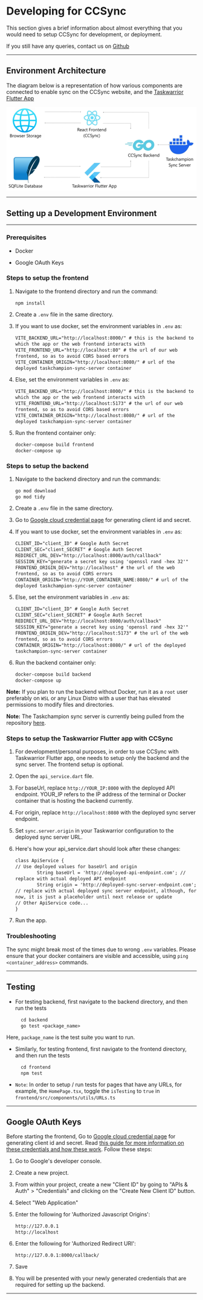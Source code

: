 # Developing for CCSync

This section gives a brief information about almost everything that you would need to setup CCSync for development, or deployment.

If you still have any queries, contact us on [Github](https://github.com/its-me-abhishek/ccsync-docs)

---

## Environment Architecture

The diagram below is a representation of how various components are connected to enable sync on the CCSync website, and the [Taskwarrior Flutter App](https://github.com/CCExtractor/taskwarrior-flutter)

<img src="./images/architecture.jpg">

---

## Setting up a Development Environment

---

### Prerequisites

- Docker

- Google OAuth Keys

### Steps to setup the frontend

1.  Navigate to the frontend directory and run the command:

        npm install

2.  Create a `.env` file in the same directory.

3.  If you want to use docker, set the environment variables in `.env` as:

        VITE_BACKEND_URL="http://localhost:8000/" # this is the backend to which the app or the web frontend interacts with
        VITE_FRONTEND_URL="http://localhost:80" # the url of our web frontend, so as to avoid CORS based errors
        VITE_CONTAINER_ORIGIN="http://localhost:8080/" # url of the deployed taskchampion-sync-server container

4.  Else, set the environment variables in `.env` as:

        VITE_BACKEND_URL="http://localhost:8000/" # this is the backend to which the app or the web frontend interacts with
        VITE_FRONTEND_URL="http://localhost:5173" # the url of our web frontend, so as to avoid CORS based errors
        VITE_CONTAINER_ORIGIN="http://localhost:8080/" # url of the deployed taskchampion-sync-server container

5.  Run the frontend container only:

        docker-compose build frontend
        docker-compose up

### Steps to setup the backend

1.  Navigate to the backend directory and run the commands:

        go mod download
        go mod tidy

2.  Create a `.env` file in the same directory.

3.  Go to [Google cloud credential page](https://console.cloud.google.com/apis/credentials) for generating client id and secret.

4.  If you want to use docker, set the environment variables in `.env` as:

        CLIENT_ID="client_ID" # Google Auth Secret
        CLIENT_SEC="client_SECRET" # Google Auth Secret
        REDIRECT_URL_DEV="http://localhost:8000/auth/callback" 
        SESSION_KEY="generate a secret key using 'openssl rand -hex 32'"
        FRONTEND_ORIGIN_DEV="http://localhost" # the url of the web frontend, so as to avoid CORS errors
        CONTAINER_ORIGIN="http://YOUR_CONTAINER_NAME:8080/" # url of the deployed taskchampion-sync-server container

5.  Else, set the environment variables in `.env` as:

        CLIENT_ID="client_ID" # Google Auth Secret
        CLIENT_SEC="client_SECRET" # Google Auth Secret
        REDIRECT_URL_DEV="http://localhost:8000/auth/callback"
        SESSION_KEY="generate a secret key using 'openssl rand -hex 32'"
        FRONTEND_ORIGIN_DEV="http://localhost:5173" # the url of the web frontend, so as to avoid CORS errors
        CONTAINER_ORIGIN="http://localhost:8080/" # url of the deployed taskchampion-sync-server container

6.  Run the backend container only:

        docker-compose build backend
        docker-compose up

**Note:** If you plan to run the backend without Docker, run it as a `root` user preferably on `WSL` or any Linux Distro with a user that has elevated permissions to modify files and directories.

**Note:** The Taskchampion sync server is currently being pulled from the repository [here](https://github.com/GothenburgBitFactory/taskchampion-sync-server).

### Steps to setup the Taskwarrior Flutter app with CCSync

1.  For development/personal purposes, in order to use CCSync with Taskwarrior Flutter app, one needs to setup only
    the backend and the sync server. The frontend setup is optional.

2.  Open the `api_service.dart` file.

3.  For baseUrl, replace `http://YOUR_IP:8000` with the deployed API endpoint. YOUR_IP refers to the IP address of the terminal or Docker container that is hosting the backend currently.

4.  For origin, replace `http://localhost:8080` with the deployed sync server endpoint.

5.  Set `sync.server.origin` in your Taskwarrior configuration to the deployed sync server URL.

6.  Here's how your api_service.dart should look after these changes:

        class ApiService {
        // Use deployed values for baseUrl and origin
                String baseUrl = 'http://deployed-api-endpoint.com'; // replace with actual deployed API endpoint
                String origin = 'http://deployed-sync-server-endpoint.com'; // replace with actual deployed sync server endpoint, although, for now, it is just a placeholder until next release or update
        // Other ApiService code...
        }

7.  Run the app.

### Troubleshooting

The sync might break most of the times due to wrong `.env` variables. Please ensure that your docker containers are
visible and accessible, using `ping <container_address>` commands.

---

## Testing

- For testing backend, first navigate to the backend directory, and then run the tests

        cd backend
        go test <package_name>

Here, `package_name` is the test suite you want to run.

- Similarly, for testing frontend, first navigate to the frontend directory, and then run the tests

        cd frontend
        npm test

- `Note`: In order to setup / run tests for pages that have any URLs, for example, the `HomePage.tsx`, toggle the `isTesting` to `true` in `frontend/src/components/utils/URLs.ts`

---

## Google OAuth Keys

Before starting the frontend, Go to [Google cloud credential page](https://console.cloud.google.com/apis/credentials) for generating client id and secret. Read [this guide for more information on these credentials and how these work](https://developers.google.com/identity/protocols/oauth2). Follow these steps:

1.  Go to Google's developer console.

2.  Create a new project.

3.  From within your project, create a new "Client ID" by going to "APIs & Auth" > "Credentials" and clicking on the "Create New Client ID" button.

4.  Select "Web Application"

5.  Enter the following for 'Authorized Javascript Origins':

        http://127.0.0.1
        http://localhost

6.  Enter the following for 'Authorized Redirect URI':

        http://127.0.0.1:8000/callback/

7.  Save

8.  You will be presented with your newly generated credentials that are required for setting up the backend.

---
